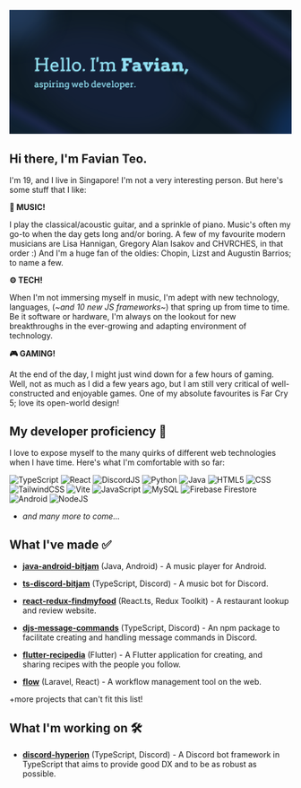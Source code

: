 ![hero_image](./github_hero.png)

## Hi there, I'm Favian Teo.

I'm 19, and I live in Singapore! I'm not a very interesting person. But here's some stuff that I like:

**🎸 MUSIC!** 

I play the classical/acoustic guitar, and a sprinkle of piano. Music's often my go-to when the day gets long and/or boring. A few of my favourite modern musicians are Lisa Hannigan, Gregory Alan Isakov and CHVRCHES, in that order :) And I'm a huge fan of the oldies: Chopin, Lizst and Augustin Barrios; to name a few.

**⚙️ TECH!** 

When I'm not immersing myself in music, I'm adept with new technology, languages, (*~and 10 new JS frameworks~*) that spring up from time to time. Be it software or hardware, I'm always on the lookout for new breakthroughs in the ever-growing and adapting environment of technology.

**🎮 GAMING!** 

At the end of the day, I might just wind down for a few hours of gaming. Well, not as much as I did a few years ago, but I am still very critical of well-constructed and enjoyable games. One of my absolute favourites is Far Cry 5; love its open-world design!

## My developer proficiency 📖
I love to expose myself to the many quirks of different web technologies when I have time. Here's what I'm comfortable with so far:

<img alt="TypeScript" src="https://img.shields.io/badge/-TypeScript-2D79C7?style=flat-square&logo=typescript&logoColor=white" /> <img alt="React" src="https://img.shields.io/badge/-React-45b8d8?style=flat-square&logo=react&logoColor=white"/> <img alt="DiscordJS" src="https://img.shields.io/badge/-DiscordJS-5865F2?style=flat-square&logo=discord&logoColor=white"/> <img alt="Python" src="https://img.shields.io/badge/-Python-3471A2?style=flat-square&logo=python&logoColor=FFD03C" /> <img alt="Java" src="https://img.shields.io/badge/Java-E96D03?style=flat-square&logo=java&logoColor=white" /> <img alt="HTML5" src="https://img.shields.io/badge/HTML-EF652A?style=flat-square&logo=html5&logoColor=white" /> <img alt="CSS" src="https://img.shields.io/badge/CSS-33A8DD?style=flat-square&logo=css3&logoColor=white" /> <img alt="TailwindCSS" src="https://img.shields.io/badge/TailwindCSS-19B9B9?style=flat-square&logo=tailwindcss&logoColor=white" /> <img alt="Vite" src="https://img.shields.io/badge/Vite-8E6FFE?style=flat-square&logo=vite&logoColor=FFC71F" /> <img alt="JavaScript" src="https://img.shields.io/badge/JavaScript-F0DB4F?style=flat-square&logo=javascript&logoColor=white" /> <img alt="MySQL" src="https://img.shields.io/badge/MySQL-237895?style=flat-square&logo=mysql&logoColor=white" /> <img alt="Firebase Firestore" src="https://img.shields.io/badge/Firebase Firestore-039BE6?style=flat-square&logo=firebase&logoColor=FECC2F" /> <img alt="Android" src="https://img.shields.io/badge/Android-3DDC84?style=flat-square&logo=android&logoColor=white" /> <img alt="NodeJS" src="https://img.shields.io/badge/NodeJS-81BF78?style=flat-square&logo=node.js&logoColor=white" />
- *and many more to come...*

## What I've made ✅
- [**java-android-bitjam**] (Java, Android) - A music player for Android.

- [**ts-discord-bitjam**] (TypeScript, Discord) - A music bot for Discord.

- [**react-redux-findmyfood**] (React.ts, Redux Toolkit) - A restaurant lookup and review website.

- [**djs-message-commands**] (TypeScript, Discord) - An npm package to facilitate creating and handling message commands in Discord.

- [**flutter-recipedia**] (Flutter) - A Flutter application for creating, and sharing recipes with the people you follow.

- [**flow**] (Laravel, React) - A workflow management tool on the web. 

+more projects that can't fit this list!

## What I'm working on 🛠️
- [**discord-hyperion**] (TypeScript, Discord) - A Discord bot framework in TypeScript that aims to provide good DX and to be as robust as possible. 

[**java-android-bitjam**]: https://github.com/Shockch4rge/java-android-BitJam
[**ts-discord-bitjam**]: https://github.com/Shockch4rge/ts-discord-bitjam
[**ts-discord-bittrivia**]: https://github.com/Shockch4rge/ts-discord-bittrivia
[**react-redux-findmyfood**]: https://github.com/Shockch4rge/react-redux-findmyfood
[**ts-discord-valor**]: https://github.com/Shockch4rge/ts-discord-valor
[**djs-message-commands**]: https://github.com/Shockch4rge/djs-message-commands
[**react-goodtalk**]: https://github.com/Shockch4rge/react-goodtalk
[**node-websocket-goodtalk**]: https://github.com/Shockch4rge/node-websocket-goodtalk
[**ts-discord-bitjam-v2**]: https://github.com/Shockch4rge/ts-discord-bitjam
[**flutter-recipedia**]: https://github.com/Shockch4rge/flutter-recipedia
[**flow**]: https://github.com/Shockch4rge/flow-frontend
[**discord-hyperion**]: https://github.com/Shockch4rge/discord-hyperion
